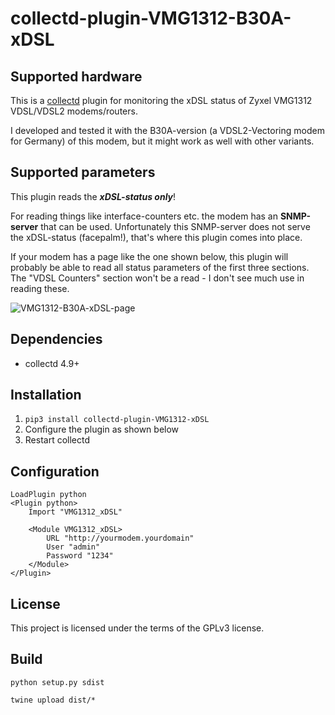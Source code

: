 # collectd-plugin-VMG1312-B30A-xDSL

## Supported hardware
This is a [collectd](https://collectd.org/) plugin for monitoring the
xDSL status of Zyxel VMG1312 VDSL/VDSL2 modems/routers.

I developed and tested it with the B30A-version (a VDSL2-Vectoring modem
for Germany) of this modem, but it might work as well with other
variants.


## Supported parameters
This plugin reads the ***xDSL-status only***!

For reading things like interface-counters etc. the modem has an
**SNMP-server** that can be used. Unfortunately this SNMP-server does
not serve the xDSL-status (facepalm!), that's where this plugin comes
into place.

If your modem has a page like the one shown below, this plugin will
probably be able to read all status parameters of the first three
sections. The "VDSL Counters" section won't be a read - I don't see much
use in reading these.

![VMG1312-B30A-xDSL-page](https://media.githubusercontent.com/media/kettenbach-it/collectd-plugin-VMG1312-B30A-xDSL/master/VMG1312-B30A-xDSL-page.png)

## Dependencies
- collectd 4.9+

## Installation
1. `pip3 install collectd-plugin-VMG1312-xDSL`
2. Configure the plugin as shown below
3. Restart collectd

## Configuration
```
LoadPlugin python 
<Plugin python>
    Import "VMG1312_xDSL"

    <Module VMG1312_xDSL>
        URL "http://yourmodem.yourdomain"
        User "admin"
        Password "1234"
    </Module>
</Plugin>
````


## License
This project is licensed under the terms of the GPLv3 license.

## Build
`python setup.py sdist`

`twine upload dist/*`



